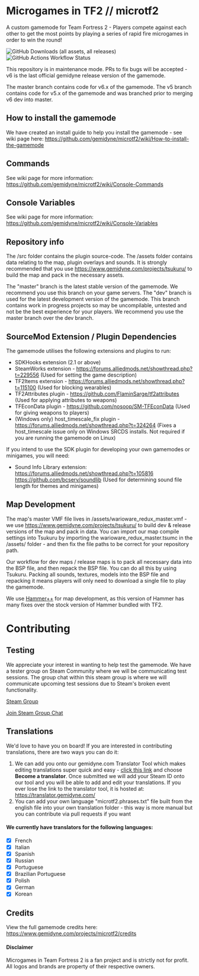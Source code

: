 # Microgames in TF2 // microtf2

A custom gamemode for Team Fortress 2 - Players compete against each other to get the most points by playing a series of rapid fire microgames in order to win the round!

![GitHub Downloads (all assets, all releases)](https://img.shields.io/github/downloads/gemidyne/microtf2/total) ![GitHub Actions Workflow Status](https://img.shields.io/github/actions/workflow/status/gemidyne/microtf2/ci.yml)

This repository is in maintenance mode. PRs to fix bugs will be accepted - v6 is the last official gemidyne release version of the gamemode.

The master branch contains code for v6.x of the gamemode. The v5 branch contains code for v5.x of the gamemode and was branched prior to merging v6 dev into master.

## How to install the gamemode
We have created an install guide to help you install the gamemode - see wiki page here: https://github.com/gemidyne/microtf2/wiki/How-to-install-the-gamemode

## Commands 
See wiki page for more information: https://github.com/gemidyne/microtf2/wiki/Console-Commands

## Console Variables
See wiki page for more information: https://github.com/gemidyne/microtf2/wiki/Console-Variables

## Repository info

The /src folder contains the plugin source-code. 
The /assets folder contains data relating to the map, plugin overlays and sounds. It is strongly recommended that you use https://www.gemidyne.com/projects/tsukuru/ to build the map and pack in the necessary assets.

The "master" branch is the latest stable version of the gamemode. We recommend you use this branch on your game servers.
The "dev" branch is used for the latest development version of the gamemode. This branch contains work in progress projects so may be uncompilable, untested and not be the best experience for your players. We recommend you use the master branch over the dev branch.

## SourceMod Extension / Plugin Dependencies

The gamemode utilises the following extensions and plugins to run:

- SDKHooks extension (2.1 or above)
- SteamWorks extension - https://forums.alliedmods.net/showthread.php?t=229556 (Used for setting the game description)
- TF2Items extension - https://forums.alliedmods.net/showthread.php?t=115100 (Used for blocking wearables)
- TF2Attributes plugin - https://github.com/FlaminSarge/tf2attributes (Used for applying attributes to weapons)
- TFEconData plugin - https://github.com/nosoop/SM-TFEconData (Used for giving weapons to players)
- (Windows only) host_timescale_fix plugin - https://forums.alliedmods.net/showthread.php?t=324264 (Fixes a host_timescale issue only on Windows SRCDS installs. Not required if you are running the gamemode on Linux)

If you intend to use the SDK plugin for developing your own gamemodes or minigames, you will need:

- Sound Info Library extension: https://forums.alliedmods.net/showthread.php?t=105816   https://github.com/bcserv/soundlib (Used for determining sound file length for themes and minigames)

## Map Development

The map's master VMF file lives in /assets/warioware_redux_master.vmf - we use https://www.gemidyne.com/projects/tsukuru/ to build dev & release versions of the map and pack in data. You can import our map compile settings into Tsukuru by importing the warioware_redux_master.tsumc in the /assets/ folder - and then fix the file paths to be correct for your repository path. 

Our workflow for dev maps / release maps is to pack all necessary data into the BSP file, and then repack the BSP file. You can do all this by using Tsukuru. Packing all sounds, textures, models into the BSP file and repacking it means players will only need to download a single file to play the gamemode.

We use [Hammer++](https://ficool2.github.io/HammerPlusPlus-Website/index.html) for map development, as this version of Hammer has many fixes over the stock version of Hammer bundled with TF2.

# Contributing

## Testing

We appreciate your interest in wanting to help test the gamemode. We have a tester group on Steam Community where we will be communicating test sessions. The group chat within this steam group is where we will communicate upcoming test sessions due to Steam's broken event functionality.

[Steam Group](https://steamcommunity.com/groups/microtf2_testers)

[Join Steam Group Chat](https://steamcommunity.com/chat/invite/FuU64wth)

## Translations 

We'd love to have you on board! If you are interested in contributing translations, there are two ways you can do it: 

1. We can add you onto our gemidyne.com Translator Tool which makes editing translations super quick and easy - [click this link](https://github.com/gemidyne/microtf2/issues/new/choose) and choose **Become a translator**. Once submitted we will add your Steam ID onto our tool and you will be able to add and edit your translations. If you ever lose the link to the translator tool, it is hosted at: https://translator.gemidyne.com/ 
2. You can add your own language "microtf2.phrases.txt" file built from the english file into your own translation folder - this way is more manual but you can contribute via pull requests if you want 

#### We currently have translators for the following languages:

- [X] French
- [X] Italian
- [X] Spanish
- [X] Russian
- [X] Portuguese
- [X] Brazilian Portuguese
- [X] Polish
- [X] German
- [X] Korean

## Credits

View the full gamemode credits here: https://www.gemidyne.com/projects/microtf2/credits


#### Disclaimer
Microgames in Team Fortress 2 is a fan project and is strictly not for profit. All logos and brands are property of their respective owners.
